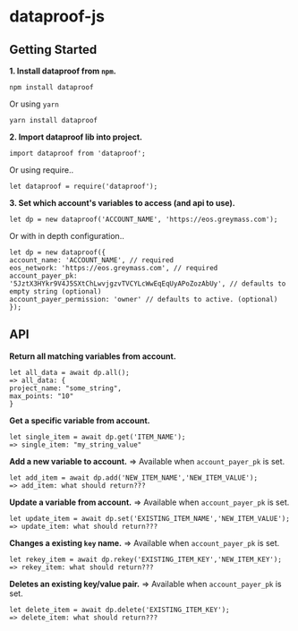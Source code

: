 # dataproof-js

## Getting Started 
**1. Install dataproof from `npm`.**
```
npm install dataproof
```
Or using `yarn`
```
yarn install dataproof
```

**2. Import dataproof lib into project.**
```
import dataproof from 'dataproof';
```
Or using require..
```
let dataproof = require('dataproof');
```

**3. Set which account's variables to access (and api to use).**
```
let dp = new dataproof('ACCOUNT_NAME', 'https://eos.greymass.com');
```
Or with in depth configuration..
```
let dp = new dataproof({
account_name: 'ACCOUNT_NAME', // required
eos_network: 'https://eos.greymass.com', // required
account_payer_pk: '5JztX3HYkr9V4J5SXtChLwvjgzvTVCYLcWwEqEqUyAPoZozAbUy', // defaults to empty string (optional)
account_payer_permission: 'owner' // defaults to active. (optional)
});
```

## API
**Return all matching variables from account.**
```
let all_data = await dp.all();
=> all_data: {
project_name: "some_string",
max_points: "10"
}
```

**Get a specific variable from account.**
```
let single_item = await dp.get('ITEM_NAME');
=> single_item: "my_string_value"
```

**Add a new variable to account.**
=> Available when `account_payer_pk` is set.
```
let add_item = await dp.add('NEW_ITEM_NAME','NEW_ITEM_VALUE');
=> add_item: what should return???
```

**Update a variable from account.**
=> Available when `account_payer_pk` is set.
```
let update_item = await dp.set('EXISTING_ITEM_NAME','NEW_ITEM_VALUE');
=> update_item: what should return???
```

**Changes a existing `key` name.**
=> Available when `account_payer_pk` is set.
```
let rekey_item = await dp.rekey('EXISTING_ITEM_KEY','NEW_ITEM_KEY');
=> rekey_item: what should return???
```

**Deletes an existing key/value pair.**
=> Available when `account_payer_pk` is set.
```
let delete_item = await dp.delete('EXISTING_ITEM_KEY');
=> delete_item: what should return???
```
